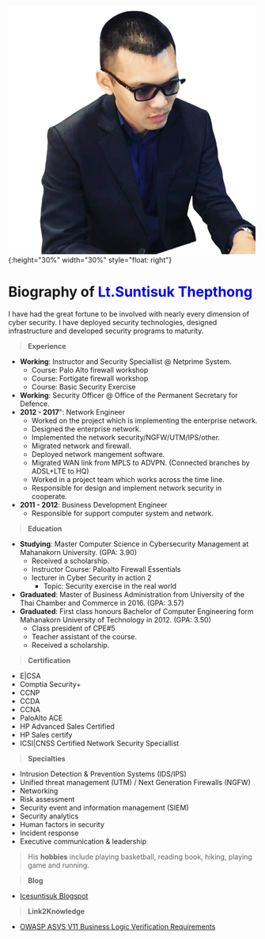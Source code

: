 ![](/img/ice.png){:height="30%" width="30%" style="float: right"}

# Biography of <font color="blue"> Lt.Suntisuk Thepthong </font>

I have had the great fortune to be involved with nearly every dimension of cyber security. I have deployed security technologies, designed infrastructure and developed security programs to maturity. 

>**Experience**

* **Working**: Instructor and Security Speciallist @ Netprime System.
    * Course: Palo Alto firewall workshop
    * Course: Fortigate firewall workshop
    * Course: Basic Security Exercise
* **Working**: Security Officer @ Office of the Permanent Secretary for Defence.
* **2012 - 2017**": Network Engineer
    * Worked on the project which is implementing the enterprise network.
    * Designed the enterprise network.
    * Implemented the network security/NGFW/UTM/IPS/other.
    * Migrated network and firewall.
    * Deployed network mangement software.
    * Migrated WAN link from MPLS to ADVPN. (Connected branches by ADSL+LTE to HQ)
    * Worked in a project team which works across the time line.
    * Responsible for design and implement network security in cooperate.
* **2011 - 2012**: Business Development Engineer
    * Responsible for support computer system and network.


>**Education**

* **Studying**: Master Computer Science in Cybersecurity Management at Mahanakorn University. (GPA: 3.90)
    * Received a scholarship.
    * Instructor Course:  Paloalto Firewall Essentials 
    * lecturer in Cyber Security in action 2
        * Topic: Security exercise in the real world
* **Graduated**: Master of Business Administration from University of the Thai Chamber and Commerce in 2016. (GPA: 3.57)
* **Graduated**: First class honours Bachelor of Computer Engineering form Mahanakorn University of Technology in 2012. (GPA: 3.50)
    * Class president of CPE#5
    * Teacher assistant of the course.
    * Received a scholarship.

>**Certification**

* E\|CSA
* Comptia Security+
* CCNP
* CCDA
* CCNA
* PaloAlto ACE
* HP Advanced Sales Certified 
* HP Sales certify
* ICSI\|CNSS Certified Network Security Speciallist

>**Specialties**

* Intrusion Detection & Prevention Systems (IDS/IPS)
* Unified threat management (UTM) / Next Generation Firewalls (NGFW)
* Networking
* Risk assessment 
* Security event and information management (SIEM)
* Security analytics
* Human factors in security
* Incident response
* Executive communication & leadership


>His **hobbies** include playing basketball, reading book, hiking, playing game and running.

>**Blog**

* [Icesuntisuk Blogspot](https://icesuntisuk.blogspot.com)

>**Link2Knowledge**

* [OWASP ASVS V11 Business Logic Verification Requirements](https://gitlab.com/icesuntisuk/2020.wiki/-/blob/master/requirement/V11%20Business%20Logic%20Verification%20Requirements.md)